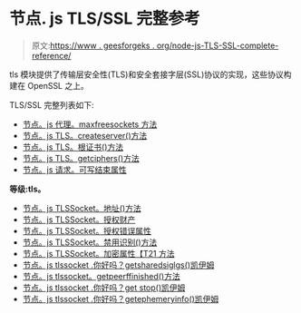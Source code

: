 # 节点. js TLS/SSL 完整参考

> 原文:[https://www . geesforgeks . org/node-js-TLS-SSL-complete-reference/](https://www.geeksforgeeks.org/node-js-tls-ssl-complete-reference/)

tls 模块提供了传输层安全性(TLS)和安全套接字层(SSL)协议的实现，这些协议构建在 OpenSSL 之上。

TLS/SSL 完整列表如下:

*   [节点。js 代理。maxfreesockets 方法](https://www.geeksforgeeks.org/node-js-agent-maxfreesockets-method/)
*   [节点。js TLS。createserver()方法](https://www.geeksforgeeks.org/node-js-tls-createserver-method/)
*   [节点。js TLS。根证书()方法](https://www.geeksforgeeks.org/node-js-tls-rootcertificates-method/)
*   [节点。js TLS。getciphers()方法](https://www.geeksforgeeks.org/node-js-tls-getciphers-method/)
*   [节点。js 请求。可写结束属性](https://www.geeksforgeeks.org/node-js-request-writableended-property/)

**等级:tls。**

*   [节点。js TLSSocket。地址()方法](https://www.geeksforgeeks.org/node-js-tlssocket-address-method/)
*   [节点。js TLSSocket。授权财产](https://www.geeksforgeeks.org/node-js-tlssocket-authorized-property/)
*   [节点。js TLSSocket。授权错误属性](https://www.geeksforgeeks.org/node-js-tlssocket-authorizationerror-property/)
*   [节点。js TLSSocket。禁用识别()方法](https://www.geeksforgeeks.org/node-js-tlssocket-disablerenegotiation-method/)
*   [节点。js TLSSocket。加密属性【T21 方法](https://www.geeksforgeeks.org/node-js-tlssocket-encrypted-property/)
*   [节点。js tlssocket .你好吗？getsharedsiglgs()凯伊姆](https://www.geeksforgeeks.org/node-js-tlssocket-getsharedsigalgs-method/)
*   [节点。js tlssocket。getpeerffinished()方法](https://www.geeksforgeeks.org/node-js-tlssocket-getpeerfinished-method/)
*   [节点。js tlssocket .你好吗？get stop()凯伊姆](https://www.geeksforgeeks.org/node-js-tlssocket-getpeercertificate-method/)
*   [节点。js tlssocket .你好吗？getephemeryinfo()凯伊姆](https://www.geeksforgeeks.org/node-js-tlssocket-getephemeralkeyinfo-method/)